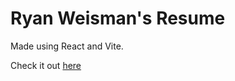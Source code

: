 # Ryan Weisman's Resume

Made using React and Vite.

Check it out [here](https://ryan-w31.github.io)
